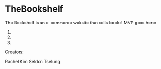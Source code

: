 # TheBookshelf

The Bookshelf is an e-commerce website that sells books!
MVP goes here:

1.
2.
3.

Creators:

Rachel Kim
Seldon Tselung
